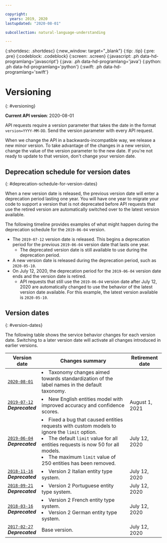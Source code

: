 ```yaml
---

copyright:
  years: 2019, 2020
lastupdated: "2020-08-01"

subcollection: natural-language-understanding

---
```


{:shortdesc: .shortdesc}
{:new_window: target="_blank"}
{:tip: .tip}
{:pre: .pre}
{:codeblock: .codeblock}
{:screen: .screen}
{:javascript: .ph data-hd-programlang='javascript'}
{:java: .ph data-hd-programlang='java'}
{:python: .ph data-hd-programlang='python'}
{:swift: .ph data-hd-programlang='swift'}

# Versioning
{: #versioning}

**Current API version**: 2020-08-01

API requests require a version parameter that takes the date in the format `version=YYYY-MM-DD`. Send the version parameter with every API request.

When we change the API in a backwards-incompatible way, we release a new minor version. To take advantage of the changes in a new version, change the value of the version parameter to the new date. If you're not ready to update to that version, don't change your version date.

## Deprecation schedule for version dates
{: #deprecation-schedule-for-version-dates}

When a new version date is released, the previous version date will enter a deprecation period lasting one year. You will have one year to migrate your code to support a version that is not deprecated before API requests that use the retired version are automatically switched over to the latest version available.

The following timeline provides examples of what might happen during the deprecation schedule for the `2019-06-04` version.

- The `2019-07-12` version date is released. This begins a deprecation period for the previous `2019-06-04` version date that lasts one year.
  - The deprecated version date is still available to use during the deprecation period.
- A new version date is released during the deprecation period, such as `2020-05-10`.
- On July 12, 2020, the deprecation period for the `2019-06-04` version date ends and the version date is retired.
  - API requests that still use the `2019-06-04` version date after July 12, 2020 are automatically changed to use the behavior of the latest version date available. For this example, the latest version available is `2020-05-10`. 


## Version dates
{: #version-dates}

The following table shows the service behavior changes for each version date. Switching to a later version date will activate all changes introduced in earlier versions.

|Version date|Changes summary|Retirement date|
|---|---|---|
|[`2020-08-01`](/docs/natural-language-understanding?topic=natural-language-understanding-release-notes#1-august-2020)| <li>Taxonomy changes aimed towards standardization of the label names in the default taxonomy.</li>|
|[`2019-07-12`](/docs/natural-language-understanding?topic=natural-language-understanding-release-notes#7-july-2019)<br><i><strong>Deprecated</strong></i>| <li>New English entities model with improved accuracy and confidence scores.</li>|August 1, 2021|
|[`2019-06-04`](/docs/natural-language-understanding?topic=natural-language-understanding-release-notes#4-june-2019)<br><i><strong>Deprecated</strong></i>|<li>Fixed a bug that caused entities requests with custom models to ignore the `limit` option.</li><li>The default `limit` value for all entities requests is now 50 for all models.</li><li>The maximum `limit` value of 250 entities has been removed.</li>|July 12, 2020|
|[`2018-11-16`](/docs/natural-language-understanding?topic=natural-language-understanding-release-notes#16-november-2018)<br><i><strong>Deprecated</strong></i>| <li>Version 2 Italian entity type system.</li>|July 12, 2020|
|[`2018-09-21`](/docs/natural-language-understanding?topic=natural-language-understanding-release-notes#21-september-2018)<br><i><strong>Deprecated</strong></i>| <li>Version 2 Portuguese entity type system.</li>|July 12, 2020|
|[`2018-03-16`](/docs/natural-language-understanding?topic=natural-language-understanding-release-notes#16-march-2018)<br><i><strong>Deprecated</strong></i>| <li>Version 2 French entity type system.</li><li>Version 2 German entity type system.</li>|July 12, 2020|
|[`2017-02-27`](/docs/natural-language-understanding?topic=natural-language-understanding-release-notes#27-february-2017)<br><i><strong>Deprecated</strong></i>| Base version.|July 12, 2020| 



